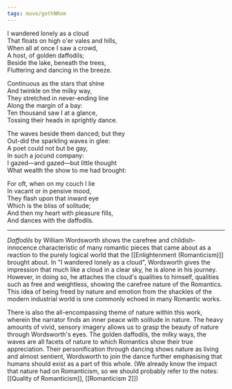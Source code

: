 ```yaml
---
tags: move/gothNRom 
---
```


I wandered lonely as a cloud  
That floats on high o'er vales and hills,  
When all at once I saw a crowd,  
A host, of golden daffodils;  
Beside the lake, beneath the trees,  
Fluttering and dancing in the breeze.

Continuous as the stars that shine  
And twinkle on the milky way,  
They stretched in never-ending line  
Along the margin of a bay:  
Ten thousand saw I at a glance,  
Tossing their heads in sprightly dance.

The waves beside them danced; but they  
Out-did the sparkling waves in glee:  
A poet could not but be gay,  
In such a jocund company:  
I gazed—and gazed—but little thought  
What wealth the show to me had brought:

For oft, when on my couch I lie  
In vacant or in pensive mood,  
They flash upon that inward eye  
Which is the bliss of solitude;  
And then my heart with pleasure fills,  
And dances with the daffodils.

---

*Daffodils* by William Wordsworth shows the carefree and childish-innocence characteristic of many romantic pieces that came about as a reaction to the purely logical world that the [[Enlightenment (Romanticism)]] brought about. In "I wandered lonely as a cloud", Wordsworth gives the impression that much like a cloud in a clear sky, he is alone in his journey. However, in doing so, he attaches the cloud's qualities to himself, qualities such as free and weightless, showing the carefree nature of the Romantics. This idea of being freed by nature and emotion from the shackles of the modern industrial world is one commonly echoed in many Romantic works. 

There is also the all-encompassing theme of nature within this work, wherein the narrator finds an inner peace with solitude in nature. The heavy amounts of vivid, sensory imagery allows us to grasp the beauty of nature through Wordsworth's eyes. The golden daffodils, the milky ways, the waves are all facets of nature to which Romantics show their true appreciation. Their personification through dancing shows nature as living and almost sentient, Wordsworth to join the dance further emphasising that humans should exist as a part of this whole. (We already know the impact that nature had on Romanticism, so we should probably refer to the notes: [[Quality of Romanticism]], [[Romanticism 2]])